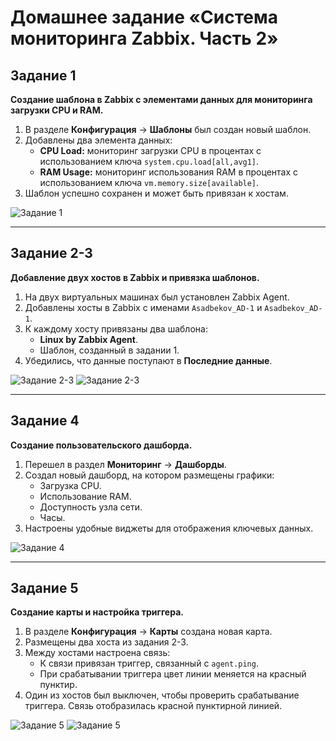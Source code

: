 
# Домашнее задание «Система мониторинга Zabbix. Часть 2»

## Задание 1

**Создание шаблона в Zabbix с элементами данных для мониторинга загрузки CPU и RAM.**

1. В разделе **Конфигурация** → **Шаблоны** был создан новый шаблон.
2. Добавлены два элемента данных:
   - **CPU Load:** мониторинг загрузки CPU в процентах с использованием ключа `system.cpu.load[all,avg1]`.
   - **RAM Usage:** мониторинг использования RAM в процентах с использованием ключа `vm.memory.size[available]`.
3. Шаблон успешно сохранен и может быть привязан к хостам.

![Задание 1](https://github.com/asad-bekov/hw-03/blob/main/img/img1.png)

---

## Задание 2-3
**Добавление двух хостов в Zabbix и привязка шаблонов.**

1. На двух виртуальных машинах был установлен Zabbix Agent.
2. Добавлены хосты в Zabbix с именами `Asadbekov_AD-1` и `Asadbekov_AD-1`.
3. К каждому хосту привязаны два шаблона:
   - **Linux by Zabbix Agent**.
   - Шаблон, созданный в задании 1.
4. Убедились, что данные поступают в **Последние данные**.

![Задание 2-3](https://github.com/asad-bekov/hw-03/blob/main/img/img2.png)
![Задание 2-3](https://github.com/asad-bekov/hw-03/blob/main/img/img6.png)

---

## Задание 4
**Создание пользовательского дашборда.**

1. Перешел в раздел **Мониторинг** → **Дашборды**.
2. Создал новый дашборд, на котором размещены графики:
   - Загрузка CPU.
   - Использование RAM.
   - Доступность узла сети.
   - Часы.
3. Настроены удобные виджеты для отображения ключевых данных.

![Задание 4](https://github.com/asad-bekov/hw-03/blob/main/img/img3.png)

---

## Задание 5
**Создание карты и настройка триггера.**

1. В разделе **Конфигурация** → **Карты** создана новая карта.
2. Размещены два хоста из задания 2-3.
3. Между хостами настроена связь:
   - К связи привязан триггер, связанный с `agent.ping`.
   - При срабатывании триггера цвет линии меняется на красный пунктир.
4. Один из хостов был выключен, чтобы проверить срабатывание триггера. Связь отобразилась красной пунктирной линией.

![Задание 5](https://github.com/asad-bekov/hw-03/blob/main/img/img4.png)
![Задание 5](https://github.com/asad-bekov/hw-03/blob/main/img/img5.png)